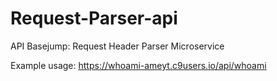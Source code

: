 # Request-Parser-api

API Basejump: Request Header Parser Microservice

Example usage:
https://whoami-ameyt.c9users.io/api/whoami
